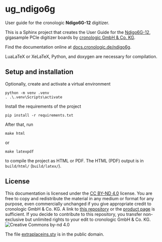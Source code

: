 # ug_ndigo6g

User guide for the cronologic **Ndigo6G-12** digitizer.

This is a Sphinx project that creates the User Guide for the
[Ndigo6G-12](https://www.cronologic.de/product/ndigo6g-12),
gigasample PCIe digitizer boards by
[cronologic GmbH & Co. KG](https://www.cronologic.de).

Find the documentation online at [docs.cronologic.de/ndigo6g](https://docs.cronologic.de/ndigo6g).

LuaLaTeX or XeLaTeX, Python, and doxygen are necessary for compilation.

## Setup and installation

Optionally, create and activate a virtual environment
```shell
python -m venv .venv
. .\.venv\Scripts\activate
```

Install the requirements of the project
```shell
pip install -r requirements.txt
```

After that, run
```shell
make html
```
   or
```shell
make latexpdf
```
to compile the project as HTML or PDF. The HTML (PDF) output is in `build/html/`
(`build/latex/`).

## License
This documentation is licensed under the
[CC BY-ND 4.0](https://creativecommons.org/licenses/by-nd/4.0/) license.
You are free to copy and redistribute the material in any medium or format for
any purpose, even commercially unchanged if you give appropriate credit to
cronologic GmbH & Co. KG. A link to
[this repository](https://github.com/cronologic-de/ug_ndigo6g) or the
[product page](https://www.cronologic.de/product/ndigo6g-12)
is sufficient.  If you decide to contribute to this repository, you transfer
non-exclusive but unlimited rights to your edit to cronologic GmbH & Co. KG.
![Creative Commons by-nd 4.0](https://i.creativecommons.org/l/by-nd/4.0/88x31.png)

The file [extraplaceins.sty](extraplaceins.sty) is in the public domain.
